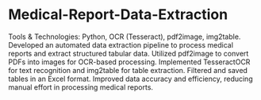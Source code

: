# Medical-Report-Data-Extraction
Tools & Technologies: Python, OCR (Tesseract), pdf2image, img2table. 
Developed an automated data extraction pipeline to process medical reports and extract structured tabular data. 
Utilized pdf2image to convert PDFs into images for OCR-based processing. 
Implemented TesseractOCR for text recognition and img2table for table extraction. 
Filtered and saved tables in an Excel format. 
Improved data accuracy and efficiency, reducing manual effort in processing medical reports.
